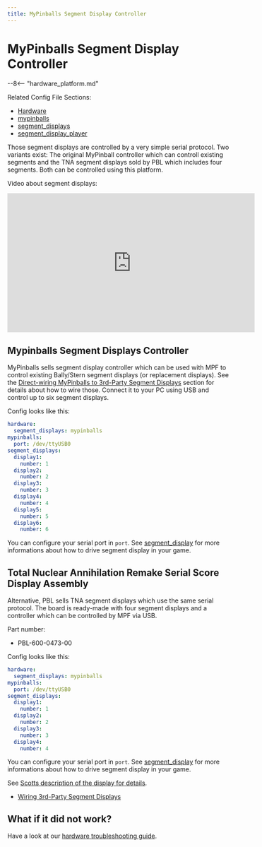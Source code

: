 ```yaml
---
title: MyPinballs Segment Display Controller
---
```


# MyPinballs Segment Display Controller

--8<-- "hardware_platform.md"

Related Config File Sections:

* [Hardware](../../config/hardware.md)
* [mypinballs](../../config/mypinballs.md)
* [segment_displays](../../config/segment_displays.md)
* [segment_display_player](../../config/segment_display_player.md)

Those segment displays are controlled by a very simple serial protocol.
Two variants exist: The original MyPinball controller which can controll
existing segments and the TNA segment displays sold by PBL which
includes four segments. Both can be controlled using this platform.

Video about segment displays:

<div class="video-wrapper">
<iframe width="560" height="315" src="https://www.youtube.com/embed/Jyf3jxGXnTw" title="YouTube video player" frameborder="0" allow="accelerometer; autoplay; clipboard-write; encrypted-media; gyroscope; picture-in-picture" allowfullscreen></iframe>
</div>

## Mypinballs Segment Displays Controller

MyPinballs sells segment display controller which can be used with MPF
to control existing Bally/Stern segment displays (or replacement
displays). See the [Direct-wiring MyPinballs to 3rd-Party Segment Displays](wiring.md) section for
details about how to wire those. Connect it to your PC using USB and
control up to six segment displays.

Config looks like this:

``` yaml
hardware:
  segment_displays: mypinballs
mypinballs:
  port: /dev/ttyUSB0
segment_displays:
  display1:
    number: 1
  display2:
    number: 2
  display3:
    number: 3
  display4:
    number: 4
  display5:
    number: 5
  display6:
    number: 6
```

You can configure your serial port in `port`. See
[segment_display](../../mc/displays/alpha_numeric.md) for more informations about how to drive segment display in
your game.

## Total Nuclear Annihilation Remake Serial Score Display Assembly

Alternative, PBL sells TNA segment displays which use the same serial
protocol. The board is ready-made with four segment displays and a
controller which can be controlled by MPF via USB.

Part number:

* PBL-600-0473-00

Config looks like this:

``` yaml
hardware:
  segment_displays: mypinballs
mypinballs:
  port: /dev/ttyUSB0
segment_displays:
  display1:
    number: 1
  display2:
    number: 2
  display3:
    number: 3
  display4:
    number: 4
```

You can configure your serial port in `port`. See
[segment_display](../../mc/displays/alpha_numeric.md) for more informations about how to drive segment display in
your game.

See [Scotts description of the display for
details](https://www.scottdanesi.com/?p=4220).

* [Wiring 3rd-Party Segment Displays](wiring.md)

## What if it did not work?

Have a look at our [hardware troubleshooting guide](../troubleshooting_hardware/index.md).
